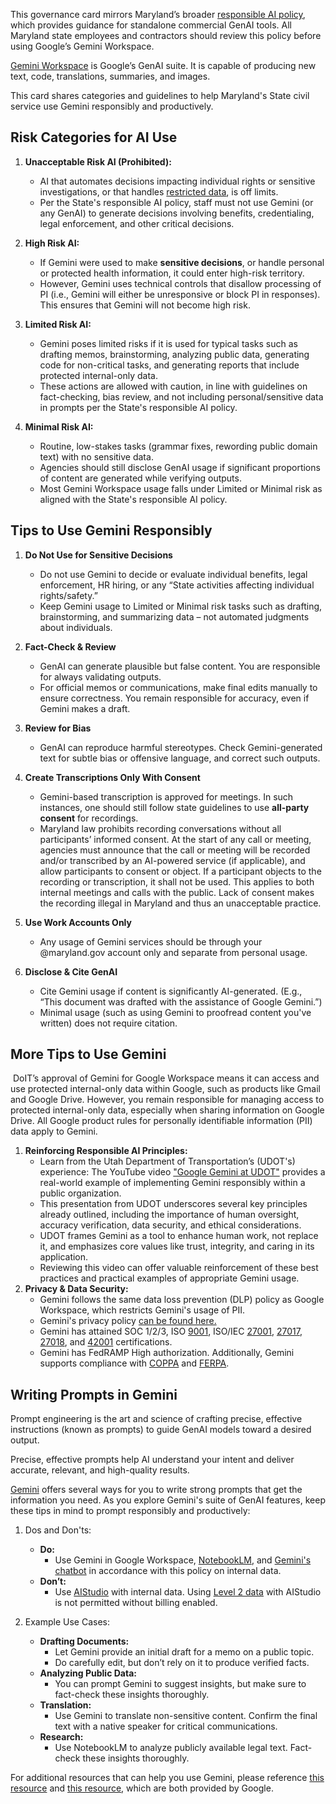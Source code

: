 This governance card mirrors Maryland’s broader [responsible AI policy](https://doit.maryland.gov/policies/ai/Pages/maryland-responsible-ai-policy.aspx), which provides guidance for standalone commercial GenAI tools. All Maryland state employees and contractors should review this policy before using Google’s Gemini Workspace.

[Gemini Workspace](https://workspace.google.com/solutions/ai/) is Google’s GenAI suite. It is capable of producing new text, code, translations, summaries, and images.

This card shares categories and guidelines to help Maryland's State civil service use Gemini responsibly and productively.

## Risk Categories for AI Use
1. **Unacceptable Risk AI (Prohibited):**
   - AI that automates decisions impacting individual rights or sensitive investigations, or that handles [restricted data](https://doit.maryland.gov/policies/ci/Pages/data-classification-policy.aspx#:~:text=Examples%20of%20restricted%20data%20include,or%20a%20governing%20authority%20allows.), is off limits.
   - Per the State's responsible AI policy, staff must not use Gemini (or any GenAI) to generate decisions involving benefits, credentialing, legal enforcement, and other critical decisions.

1. **High Risk AI:**
   - If Gemini were used to make **sensitive decisions**, or handle personal or protected health information, it could enter high-risk territory. 
   - However, Gemini uses technical controls that disallow processing of PI (i.e., Gemini will either be unresponsive or block PI in responses). This ensures that Gemini will not become high risk.

1. **Limited Risk AI:**
   - Gemini poses limited risks if it is used for typical tasks such as drafting memos, brainstorming, analyzing public data, generating code for non-critical tasks, and generating reports that include protected internal-only data.
   - These actions are allowed with caution, in line with guidelines on fact-checking, bias review, and not including personal/sensitive data in prompts per the State's responsible AI policy.

1. **Minimal Risk AI:**
   - Routine, low-stakes tasks (grammar fixes, rewording public domain text) with no sensitive data.
   - Agencies should still disclose GenAI usage if significant proportions of content are generated while verifying outputs.
   - Most Gemini Workspace usage falls under Limited or Minimal risk as aligned with the State's responsible AI policy.

## Tips to Use Gemini Responsibly
1. **Do Not Use for Sensitive Decisions**
   - Do not use Gemini to decide or evaluate individual benefits, legal enforcement, HR hiring, or any “State activities affecting individual rights/safety.”
   - Keep Gemini usage to Limited or Minimal risk tasks such as drafting, brainstorming, and summarizing data – not automated judgments about individuals.

1. **Fact-Check & Review**
   - GenAI can generate plausible but false content. You are responsible for always validating outputs.
   - For official memos or communications, make final edits manually to ensure correctness. You remain responsible for accuracy, even if Gemini makes a draft.

1. **Review for Bias**
   - GenAI can reproduce harmful stereotypes. Check Gemini-generated text for subtle bias or offensive language, and correct such outputs.

1. **Create Transcriptions Only With Consent**
   - Gemini-based transcription is approved for meetings. In such instances, one should still follow state guidelines to use **all-party consent** for recordings.
   - Maryland law prohibits recording conversations without all participants’ informed consent​. At the start of any call or meeting, agencies must announce that the call or meeting will be recorded and/or transcribed by an AI-powered service (if applicable), and allow participants to consent or object. If a participant objects to the recording or transcription, it shall not be used. This applies to both internal meetings and calls with the public. Lack of consent makes the recording illegal in Maryland and thus an unacceptable practice.

1. **Use Work Accounts Only**
   - Any usage of Gemini services should be through your @maryland.gov account only and separate from personal usage.

1. **Disclose & Cite GenAI**
   - Cite Gemini usage if content is significantly AI-generated. (E.g., “This document was drafted with the assistance of Google Gemini.”)
   - Minimal usage (such as using Gemini to proofread content you've written) does not require citation.

## More Tips to Use Gemini
​
DoIT’s approval of Gemini for Google Workspace means it can access and use protected internal-only data within Google, such as products like Gmail and Google Drive. 
However, you remain responsible for managing access to protected internal-only data, especially when sharing information on Google Drive. 
All Google product rules for personally identifiable information (PII) data apply to Gemini.

1. **Reinforcing Responsible AI Principles:** 
   - Learn from the Utah Department of Transportation’s (UDOT's) experience: The YouTube video ["Google Gemini at UDOT"](https://www.youtube.com/watch?v=ASNBVwTzzd4) provides a real-world example of implementing Gemini responsibly within a public organization.
   - This presentation from UDOT underscores several key principles already outlined, including the importance of human oversight, accuracy verification, data security, and ethical considerations.
   - UDOT frames Gemini as a tool to enhance human work, not replace it, and emphasizes core values like trust, integrity, and caring in its application.
   - Reviewing this video can offer valuable reinforcement of these best practices and practical examples of appropriate Gemini usage.
1. **Privacy & Data Security:** 
   - Gemini follows the same data loss prevention (DLP) policy as Google Workspace, which restricts Gemini's usage of PII​. 
   - Gemini's privacy policy [can be found here.](https://support.google.com/a/answer/15706919)
   - Gemini has attained SOC 1/2/3, ISO [9001](https://cloud.google.com/security/compliance/iso-9001?hl=en), ISO/IEC [27001](https://cloud.google.com/security/compliance/iso-27001?hl=en), [27017](https://cloud.google.com/security/compliance/iso-27017?hl=en), [27018](https://cloud.google.com/security/compliance/iso-27018?hl=en), and [42001](https://cloud.google.com/security/compliance/iso-42001?hl=en) certifications. 
   - Gemini has FedRAMP High authorization. Additionally, Gemini supports compliance with [COPPA](https://www.ftc.gov/legal-library/browse/rules/childrens-online-privacy-protection-rule-coppa) and [FERPA​](https://studentprivacy.ed.gov/ferpa).

## Writing Prompts in Gemini

Prompt engineering is the art and science of crafting precise, effective instructions (known as prompts) to guide GenAI models toward a desired output. 

Precise, effective prompts help AI understand your intent and deliver accurate, relevant, and high-quality results. 

[Gemini](https://gemini.google.com/) offers several ways for you to write strong prompts that get the information you need. As you explore Gemini's suite of GenAI features, keep these tips in mind to prompt responsibly and productively:

1. Dos and Don'ts:
   - **Do:** 
       - Use Gemini in Google Workspace, [NotebookLM](https://notebooklm.google.com/), and [Gemini's chatbot](https://gemini.google.com/app) in accordance with this policy on internal data.
   - **Don’t:** 
       - Use [AIStudio](https://aistudio.google.com/prompts/new_chat) with internal data. Using [Level 2 data](https://doit.maryland.gov/policies/ci/Pages/data-classification-policy.aspx) with AIStudio is not permitted without billing enabled.

1. Example Use Cases:
   - **Drafting Documents:** 
       - Let Gemini provide an initial draft for a memo on a public topic. 
       - Do carefully edit, but don’t rely on it to produce verified facts.
   - **Analyzing Public Data:** 
       - You can prompt Gemini to suggest insights, but make sure to fact-check these insights thoroughly.
   - **Translation:**
       - Use Gemini to translate non-sensitive content. Confirm the final text with a native speaker for critical communications.
   - **Research:** 
       - Use NotebookLM to analyze publicly available legal text. Fact-check these insights thoroughly.

For additional resources that can help you use Gemini, please reference [this resource](https://www.youtube.com/watch?v=6nOrhMoYpgA) and [this resource](https://www.cloudskillsboost.google/catalog?utf8=%E2%9C%93&keywords=gemini+for+workspace), which are both provided by Google.
